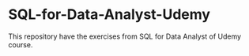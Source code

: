 # SQL-for-Data-Analyst-Udemy
This repository have the exercises from SQL for Data Analyst of Udemy course.
